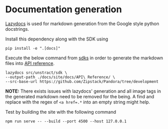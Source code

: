 # Documentation generation

[Lazydocs](https://github.com/ml-tooling/lazydocs) is used for markdown generation from the Google style python docstrings.

Install this dependency along with the SDK using
```
pip install -e ".[docs]"
```

Execute the below command from [sdks](/sdks/) in order to generate the markdown files into [API reference](/sdks/docs/site/docs/API%20Reference/).
```
lazydocs src/unstract/sdk \
--output-path ./docs/site/docs/API\ Reference/ \
--src-base-url https://github.com/Zipstack/Pandora/tree/development
```

**NOTE:** There exists issues with lazydocs' generation and all image tags in the generated markdown need to be removed for
the being. A find and replace with the regex of `<a href=.*` into an empty string might help.

Test by building the site with the following command
```
npm run serve -- --build --port 4500 --host 127.0.0.1
```
